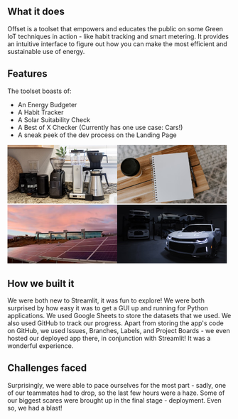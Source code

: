 ## What it does
Offset is a toolset that empowers and educates the public on some Green IoT techniques in action - like habit tracking and smart metering. It provides an intuitive interface to figure out how you can make the most efficient and sustainable use of energy.

## Features
The toolset boasts of:
- An Energy Budgeter
- A Habit Tracker
- A Solar Suitability Check
- A Best of X Checker (Currently has one use case: Cars!)
- A sneak peek of the dev process on the Landing Page

<img src="https://github.com/Akshu-on-github/MLH-H4H/blob/main/assets/esource_budgeter.png?raw=true" width=49%><img src="https://github.com/Akshu-on-github/MLH-H4H/blob/main/assets/habit_tracker.png" width=49%>
<img src="https://github.com/Akshu-on-github/MLH-H4H/blob/main/assets/solar_suitability.png" width=49%><img src="https://github.com/Akshu-on-github/MLH-H4H/blob/main/assets/of_x.png" width=49%>

## How we built it
We were both new to Streamlit, it was fun to explore! We were both surprised by how easy it was to get a GUI up and running for Python applications. We used Google Sheets to store the datasets that we used.
We also used GitHub to track our progress. Apart from storing the app's code on GitHub, we used Issues, Branches, Labels, and Project Boards - we even hosted our deployed app there, in conjunction with Streamlit! It was a wonderful experience.

## Challenges faced
Surprisingly, we were able to pace ourselves for the most part - sadly, one of our teammates had to drop, so the last few hours were a haze. Some of our biggest scares were brought up in the final stage - deployment. Even so, we had a blast!
